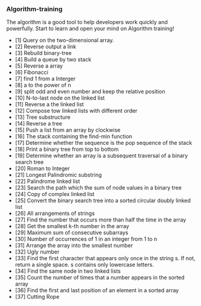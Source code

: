 ### Algorithm-training

The algorithm is a good tool to help developers work quickly and powerfully.
Start to learn and open your mind on Algorithm training!

- [1] Query on the two-dimensional array.
- [2] Reverse output a link
- [3] Rebuild binary-tree
- [4] Build a queue by two stack
- [5] Reverse a array
- [6] Fibonacci
- [7] find 1 from a Interger
- [8] a to the power of n
- [9] split odd and even number and keep the relative position
- [10] N-to-last node on the linked list
- [11] Reverse a the linked list
- [12] Compose tow linked lists with different order
- [13] Tree substructure
- [14] Reverse a tree
- [15] Push a list from an array by clockwise
- [16] The stack containing the find-min function
- [17] Determine whether the sequence is the pop sequence of the stack
- [18] Print a binary tree from top to bottom
- [19] Determine whether an array is a subsequent traversal of a binary search tree
- [20] Roman to Integer
- [21] Longest Palindromic substring
- [22] Palindrome linked list
- [23] Search the path which the sum of node values in a binary tree
- [24] Copy of complex linked list
- [25] Convert the binary search tree into a sorted circular doubly linked list
- [26] All arrangements of strings
- [27] Find the number that occurs more than half the time in the array
- [28] Get the smallest k-th number in the array
- [29] Maximum sum of consecutive subarrays
- [30] Number of occurrences of 1 in an integer from 1 to n
- [31] Arrange the array into the smallest number
- [32] Ugly number
- [33] Find the first character that appears only once in the string s. If not, return a single space. s contains only lowercase letters.
- [34] Find the same node in two linked lists
- [35] Count the number of times that a number appears in the sorted array
- [36] Find the first and last position of an element in a sorted array
- [37] Cutting Rope
